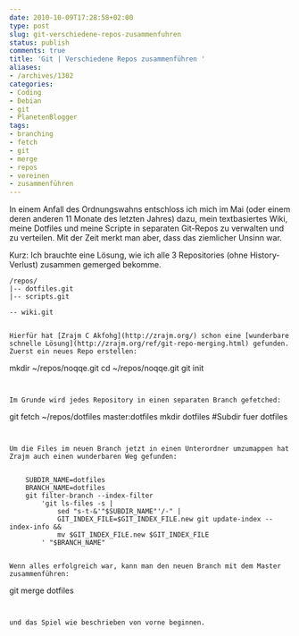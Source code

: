 ```yaml
---
date: 2010-10-09T17:28:58+02:00
type: post
slug: git-verschiedene-repos-zusammenfuhren
status: publish
comments: true
title: 'Git | Verschiedene Repos zusammenführen '
aliases:
- /archives/1302
categories:
- Coding
- Debian
- git
- PlanetenBlogger
tags:
- branching
- fetch
- git
- merge
- repos
- vereinen
- zusammenführen
---
```


In einem Anfall des Ordnungswahns entschloss ich mich im Mai (oder einem deren anderen 11 Monate des letzten Jahres) dazu, mein textbasiertes Wiki, meine Dotfiles und meine Scripte in separaten Git-Repos zu verwalten und zu verteilen. Mit der Zeit merkt man aber, dass das ziemlicher Unsinn war.

Kurz: Ich brauchte eine Lösung, wie ich alle 3 Repositories (ohne History-Verlust) zusammen gemerged bekomme.


    /repos/
    |-- dotfiles.git
    |-- scripts.git
```
-- wiki.git


Hierfür hat [Zrajm C Akfohg](http://zrajm.org/) schon eine [wunderbare schnelle Lösung](http://zrajm.org/ref/git-repo-merging.html) gefunden.
Zuerst ein neues Repo erstellen:

```
mkdir ~/repos/noqqe.git
cd ~/repos/noqqe.git
git init
```


Im Grunde wird jedes Repository in einen separaten Branch gefetched:

```
git fetch ~/repos/dotfiles master:dotfiles
mkdir dotfiles #Subdir fuer dotfiles
```


Um die Files im neuen Branch jetzt in einen Unterordner umzumappen hat Zrajm auch einen wunderbaren Weg gefunden:


    SUBDIR_NAME=dotfiles
    BRANCH_NAME=dotfiles
    git filter-branch --index-filter
        'git ls-files -s |
            sed "s-t-&'"$SUBDIR_NAME"'/-" |
            GIT_INDEX_FILE=$GIT_INDEX_FILE.new git update-index --index-info &&
            mv $GIT_INDEX_FILE.new $GIT_INDEX_FILE
        ' "$BRANCH_NAME"


Wenn alles erfolgreich war, kann man den neuen Branch mit dem Master zusammenführen:

```
git merge dotfiles
```


und das Spiel wie beschrieben von vorne beginnen.
